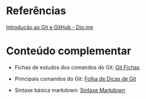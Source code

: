 # Referências

[Introdução ao Git e GitHub - Dio.me](https://web.dio.me/course/introducao-ao-git-e-ao-github/learning/54cd3040-b3d1-4e91-aea3-e3b031367774)

# Conteúdo complementar

- Fichas de estudos dos comandos do Git: [Git Fichas](https://gitfichas.com/) 

- Principais comandos do Git: [Folha de Dicas de Git](github-git/github-git-cheat-sheet.pdf)
- Sintaxe básica markdown: [Sintaxe Markdown](https://www.markdownguide.org/basic-syntax/)